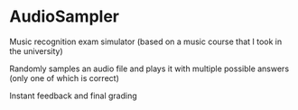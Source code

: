 # AudioSampler
Music recognition exam simulator (based on a music course that I took in the university)

Randomly samples an audio file and plays it with multiple possible answers (only one of which is correct)

Instant feedback and final grading
